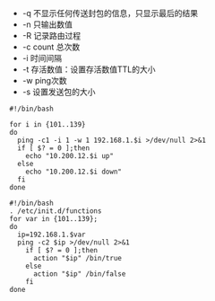 - -q 不显示任何传送封包的信息，只显示最后的结果
- -n 只输出数值
- -R 记录路由过程
- -c count 总次数
- -i 时间间隔
- -t 存活数值：设置存活数值TTL的大小
- -w ping次数
- -s 设置发送包的大小

```
#!/bin/bash

for i in {101..139}
do
  ping -c1 -i 1 -w 1 192.168.1.$i >/dev/null 2>&1
  if [ $? = 0 ];then
    echo "10.200.12.$i up"
  else
    echo "10.200.12.$i down"
  fi
done
```

```
#!/bin/bash
. /etc/init.d/functions
for var in {101..139};
do
  ip=192.168.1.$var
  ping -c2 $ip >/dev/null 2>&1
    if [ $? = 0 ];then
      action "$ip" /bin/true
    else
      action "$ip" /bin/false
    fi
done
```
